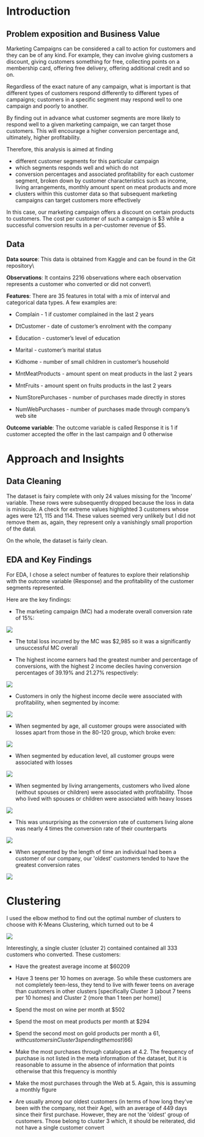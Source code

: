 

# Introduction

## Problem exposition and Business Value

Marketing Campaigns can be considered a call to action for customers and they can be of any kind. For example, they can involve giving customers a discount, giving customers something for free, collecting points on a membership card, offering free delivery, offering additional credit and so on.

Regardless of the exact nature of any campaign, what is important is that different types of customers respond differently to different types of campaigns; customers in a specific segment may respond well to one campaign and poorly to another.

By finding out in advance what customer segments are more likely to respond well to a given marketing campaign, we can target those customers. This will encourage a higher conversion percentage and, ultimately, higher profitability.

Therefore, this analysis is aimed at finding 

- different customer segments for this particular campaign
- which segments responds well and which do not
- conversion percentages and associated profitability for each customer segment, broken down by customer characteristics such as income, living arrangements, monthly amount spent on meat products and more
- clusters within this customer data so that subsequent marketing campaigns can target customers more effectively

In this case, our marketing campaign offers a discount on certain products to customers. The cost per customer of such a campaign is $3 while a successful conversion results in a per-customer revenue of $5.


## Data

**Data source**: This data is obtained from Kaggle and can be found in the Git repository\

**Observations**: It contains 2216 observations where each observation represents a customer who converted or did not convert\

**Features**: There are 35 features in total with a mix of interval and categorical data types. A few examples are:

- Complain - 1 if customer complained in the last 2 years

- DtCustomer - date of customer’s enrolment with the company

- Education - customer’s level of education

- Marital - customer’s marital status

- Kidhome - number of small children in customer’s household

- MntMeatProducts - amount spent on meat products in the last 2 years

- MntFruits - amount spent on fruits products in the last 2 years

- NumStorePurchases - number of purchases made directly in stores

- NumWebPurchases - number of purchases made through company’s web site


**Outcome variable**: The outcome variable is called Response it is 1 if customer accepted the offer in the last campaign and 0 otherwise


# Approach and Insights

## Data Cleaning

The dataset is fairy complete with only 24 values missing for the 'Income' variable. These rows were subsequently dropped because the loss in data is miniscule. A check for extreme values highlighted 3 customers whose ages were 121, 115 and 114. These values seemed very unlikely but I did not remove them as, again, they represent only a vanishingly small proportion of the data\

On the whole, the dataset is fairly clean.

## EDA and Key Findings

For EDA, I chose a select number of features to explore their relationship with the outcome variable (Response) and the profitability of the customer segments represented. 

Here are the key findings:

- The marketing campaign (MC) had a moderate overall conversion rate of 15%:


![](images/overall_conversion.png)

- The total loss incurred by the MC was $2,985 so it was a significantly unsuccessful MC overall

- The highest income earners had the greatest number and percentage of conversions, with the highest 2 income deciles having conversion percentages of 39.19% and 21.27% respectively:


![](images/income_conversions.png)

- Customers in only the highest income decile were associated with profitability, when segmented by income:

![](images/income_profitability.png)


- When segmented by age, all customer groups were associated with losses apart from those in the 80-120 group, which broke even:

![](images/age_profitability.png)

- When segmented by education level, all customer groups were associated with losses 


![](images/education_profitability.png)


- When segmented by living arrangements, customers who lived alone (without spouses or children) were associated with profitability. Those who lived with spouses or children were associated with heavy losses

![](images/living_profitability.png)

- This was unsurprising as the conversion rate of customers living alone was nearly 4 times the conversion rate of their counterparts


![](images/living_conversion.png)


- When segmented by the length of time an individual had been a customer of our company, our 'oldest' customers tended to have the greatest conversion rates

![](images/length_conversion.png)


# Clustering

I used the elbow method to find out the optimal number of clusters to choose with K-Means Clustering, which turned out to be 4

![](images/elbow.png)

Interestingly, a single cluster (cluster 2) contained contained all 333 customers who converted. These customers:

- Have the greatest average income at $60209

- Have 3 teens per 10 homes on average. So while these customers are not completely teen-less, they tend to live with fewer teens on average than customers in other clusters [specifically Cluster 3 (about 7 teens per 10 homes) and Cluster 2 (more than 1 teen per home)]

- Spend the most on wine per month at $502

- Spend the most on meat products per month at $294

- Spend the second most on gold products per month a $61, with customers in Cluster 3 spending the most ($66)

- Make the most purchases through catalogues at 4.2. The frequency of purchase is not listed in the meta information of the dataset, but it is reasonable to assume in the absence of information that points otherwise that this frequency is monthly

- Make the most purchases through the Web at 5. Again, this is assuming a monthly figure

- Are usually among our oldest customers (in terms of how long they've been with the company, not their Age), with an average of 449 days since their first purchase. However, they are not the 'oldest' group of customers. Those belong to cluster 3 which, it should be reiterated, did not have a single customer convert
